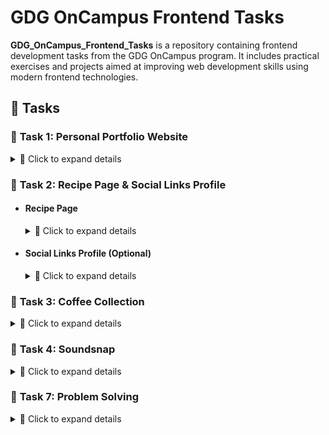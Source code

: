 # GDG OnCampus Frontend Tasks

**GDG_OnCampus_Frontend_Tasks** is a repository containing frontend development tasks from the GDG OnCampus program. It includes practical exercises and projects aimed at improving web development skills using modern frontend technologies.

## 🚀 Tasks

### 📌 **Task 1:** Personal Portfolio Website

<details>
  <summary>🔹 Click to expand details</summary>

#### 📝 General Requirements
- The website should be a **single-page portfolio** with navigation links to different sections.
- The design should be **clean and professional**.
- All content should be **SEO-friendly** and optimized for performance (**semantic HTML**).

#### 🏷️ Header Section
- Display a **logo** or **your name**.

#### 🗺️ Navigation Section
- Provide navigation links to:
  - About Me
  - Projects
  - Skills
  - Contact
- Links should be **clickable** and navigate to sections using `id` attributes.

#### 👤 About Me Section
- Include a **heading**: `About Me`.
- Add a **short introduction** about yourself.
- Display a **profile picture (`profile.jpg`)** with a width of **150px**.

#### 🏗️ Projects Section
- Include a **heading**: `My Projects`.
- Display at least **three projects**, each with:
  - A **title** (e.g., "Project 1").
  - A **short description**.

#### 🛠️ Skills Section
- Include a **heading**: `My Skills`.
- Display a **list of key skills** (e.g., HTML, CSS, JavaScript).

#### 📊 Projects Table Section
- Display a **table** with the following columns:
  - Project Name
  - Description
  - Technologies Used
- List at least **three projects** with relevant details.

#### 📞 Contact Section
- Include a **heading**: `Contact Me`.
- Provide a **contact form** with:
  - **Name** (Required, Text Input)
  - **Email** (Required, Email Input)
  - **Message** (Required, Textarea)
  - **Submit Button**

#### 🎥 Multimedia Section
- Include a **heading**: `Watch My Video`.
- Embed a **YouTube video** using an `iframe`.
- Add **audio or videos** about your favorite TV show.

#### ⚡ Footer Section
- Display **copyright information**: `© 2025 My Portfolio. All rights reserved.`
- Provide a **link to an external website**.
- Provide a **download link** for your resume (`resume.pdf`).

</details>

### 📌 **Task 2:** Recipe Page & Social Links Profile
- #### Recipe Page

  <details>
    <summary>🔹 Click to expand details</summary>
    
    <div align="center">
      <img src="./Task 2/Recipe Page/assets/preview.jpg" width="90%">
    </div>
    
    This task will be a challenge from Frontend Mentor. Here is the challenge link: 
    https://www.frontendmentor.io/challenges/recipe-page-KiTsR8QQKm
    
    **Instructions:**
    - Download the project files.
    - Pay special attention to the style-guide file, as it contains all the details, colors, and elements you need.
    - Start coding, champion! 
    
    **Additional Requirement:**
    In the Preparation Time section, add a <span> inside and place the letter X inside it. Then, use the position property to move it to the top-right corner of the section.
    
    **Important Notes:**
    - You do not need to make the design responsive since we haven’t covered that yet.
    - It’s okay if your design is not 100% perfect. The goal is for you to practice and apply everything we learned in the session.
    
    Good luck!

  </details>

- #### Social Links Profile (Optional)

  <details>
    <summary>🔹 Click to expand details</summary>
    
    <div align="center">
      <img src="./Task 2/Social Links Profile/assets/preview.jpg" width="90%">
    </div>
    
    If you want to practice more and improve your skills, I highly recommend this challenge (not mandatory): 
    https://www.frontendmentor.io/challenges/social-links-profile-UG32l9m6dQ

    Happy coding !!

  </details>
  
### 📌 **Task 3:** Coffee Collection

<details>
  <summary>🔹 Click to expand details</summary>
    
  <div align="center">
    <img src="./Task 3/assets/preview.png" width="90%">
  </div>

  </details>

### 📌 **Task 4:** Soundsnap

<details>
  <summary>🔹 Click to expand details</summary>
    
  <div align="center">
    <img src="./Task 4/assets/preview.png" width="90%">
  </div>

  </details>

### 📌 **Task 7:** Problem Solving

<details>
  <summary>🔹 Click to expand details</summary>
    
  <div>
    - <a href="https://leetcode.com/problems/to-be-or-not-to-be/?envType=study-plan-v2&envId=30-days-of-javascript">Problem 1</a>
    - <a href="https://leetcode.com/problems/counter-ii/?envType=study-plan-v2&envId=30-days-of-javascript">Problem 2</a>
    - <a href="https://leetcode.com/problems/remove-duplicates-from-sorted-array/?envType=study-plan-v2&envId=top-interview-150">Problem 3</a>
    - <a href="https://leetcode.com/problems/best-time-to-buy-and-sell-stock/?envType=study-plan-v2&envId=top-interview-150">Problem 4</a>
    - <a href="https://leetcode.com/problems/majority-element/?envType=study-plan-v2&envId=top-interview-150">Problem 5</a>
  </div>

  </details>